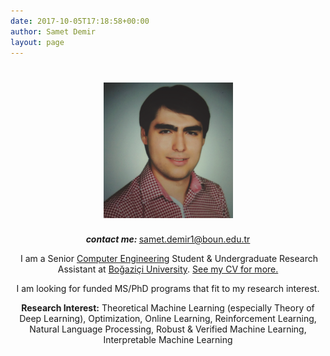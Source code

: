 ```yaml
---
date: 2017-10-05T17:18:58+00:00
author: Samet Demir
layout: page
---
```

<h1 style="text-align: center;">
  <img class="aligncenter" style="font-size: 1.6em;" src="/uploads/profile_filtered.png" alt="" width="207" height="217" />
</h1>

<p style="text-align: center;">
  <em><strong>contact me: </strong></em><a href="mailto:samet.demir1@boun.edu.tr">samet.demir1@boun.edu.tr</a>
</p>

<p style="text-align: center;">
   I am a Senior <a href="https://www.cmpe.boun.edu.tr/">Computer Engineering</a> Student & Undergraduate Research Assistant at <a href="http://www.boun.edu.tr/en-US/Index">Boğaziçi University</a>. <a href="/cv">See my CV for more.</a>
</p>

<p style="text-align: center;">
I am looking for funded MS/PhD programs that fit to my research interest.
</p>

<p style="text-align: center;">
<b>Research Interest:</b> Theoretical Machine Learning (especially Theory of Deep Learning), Optimization, Online Learning, Reinforcement Learning, Natural Language Processing, Robust & Verified Machine Learning, Interpretable Machine Learning
</p>



